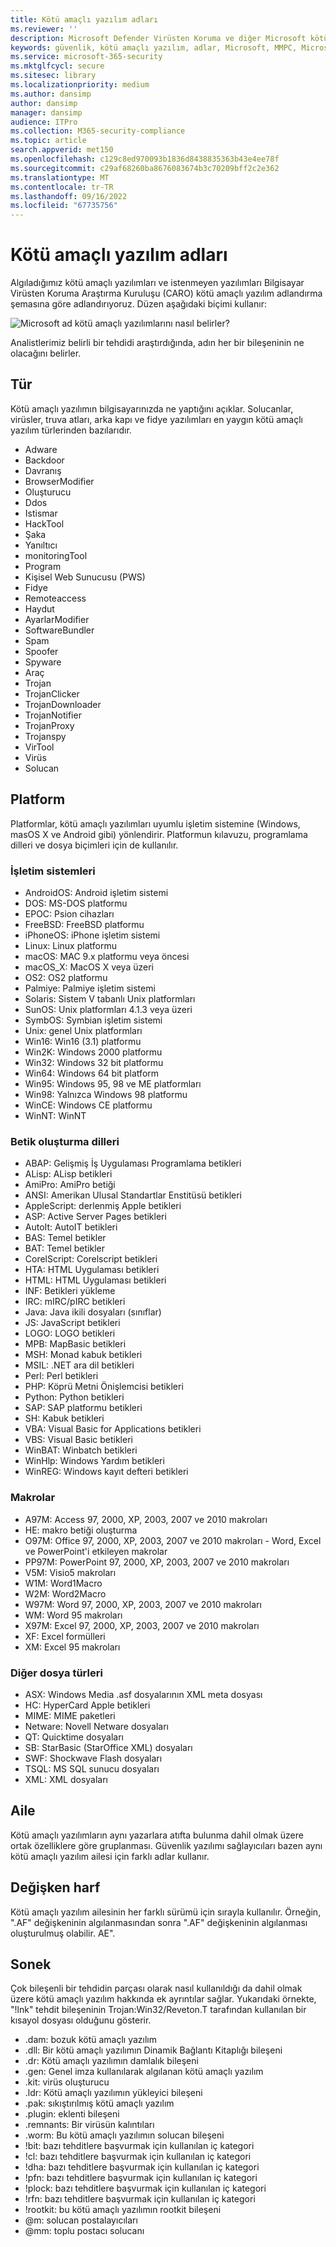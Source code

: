 ```yaml
---
title: Kötü amaçlı yazılım adları
ms.reviewer: ''
description: Microsoft Defender Virüsten Koruma ve diğer Microsoft kötü amaçlı yazılımdan koruma yazılımları tarafından kullanılan kötü amaçlı yazılım adlandırma kuralını anlayın.
keywords: güvenlik, kötü amaçlı yazılım, adlar, Microsoft, MMPC, Microsoft Kötü Amaçlı Yazılımdan Koruma Merkezi, WDSI, kötü amaçlı yazılım adı, kötü amaçlı yazılım ön eki, kötü amaçlı yazılım türü, virüs adı
ms.service: microsoft-365-security
ms.mktglfcycl: secure
ms.sitesec: library
ms.localizationpriority: medium
ms.author: dansimp
author: dansimp
manager: dansimp
audience: ITPro
ms.collection: M365-security-compliance
ms.topic: article
search.appverid: met150
ms.openlocfilehash: c129c8ed970093b1836d8438835363b43e4ee78f
ms.sourcegitcommit: c29af68260ba8676083674b3c70209bff2c2e362
ms.translationtype: MT
ms.contentlocale: tr-TR
ms.lasthandoff: 09/16/2022
ms.locfileid: "67735756"
---
```

# <a name="malware-names"></a>Kötü amaçlı yazılım adları

Algıladığımız kötü amaçlı yazılımları ve istenmeyen yazılımları Bilgisayar Virüsten Koruma Araştırma Kuruluşu (CARO) kötü amaçlı yazılım adlandırma şemasına göre adlandırıyoruz. Düzen aşağıdaki biçimi kullanır:

![Microsoft ad kötü amaçlı yazılımlarını nasıl belirler?](../../media/security-intelligence-images/naming-malware.png)

Analistlerimiz belirli bir tehdidi araştırdığında, adın her bir bileşeninin ne olacağını belirler.

## <a name="type"></a>Tür

Kötü amaçlı yazılımın bilgisayarınızda ne yaptığını açıklar. Solucanlar, virüsler, truva atları, arka kapı ve fidye yazılımları en yaygın kötü amaçlı yazılım türlerinden bazılarıdır.

* Adware
* Backdoor
* Davranış
* BrowserModifier
* Oluşturucu
* Ddos
* Istismar
* HackTool
* Şaka
* Yanıltıcı
* monitoringTool
* Program
* Kişisel Web Sunucusu (PWS)
* Fidye
* Remoteaccess
* Haydut
* AyarlarModifier
* SoftwareBundler
* Spam
* Spoofer
* Spyware
* Araç
* Trojan
* TrojanClicker
* TrojanDownloader
* TrojanNotifier
* TrojanProxy
* Trojanspy
* VirTool
* Virüs
* Solucan

## <a name="platforms"></a>Platform

Platformlar, kötü amaçlı yazılımları uyumlu işletim sistemine (Windows, masOS X ve Android gibi) yönlendirir. Platformun kılavuzu, programlama dilleri ve dosya biçimleri için de kullanılır.

### <a name="operating-systems"></a>İşletim sistemleri

* AndroidOS: Android işletim sistemi
* DOS: MS-DOS platformu
* EPOC: Psion cihazları
* FreeBSD: FreeBSD platformu
* iPhoneOS: iPhone işletim sistemi
* Linux: Linux platformu
* macOS: MAC 9.x platformu veya öncesi
* macOS_X: MacOS X veya üzeri
* OS2: OS2 platformu
* Palmiye: Palmiye işletim sistemi
* Solaris: Sistem V tabanlı Unix platformları
* SunOS: Unix platformları 4.1.3 veya üzeri
* SymbOS: Symbian işletim sistemi
* Unix: genel Unix platformları
* Win16: Win16 (3.1) platformu
* Win2K: Windows 2000 platformu
* Win32: Windows 32 bit platformu
* Win64: Windows 64 bit platform
* Win95: Windows 95, 98 ve ME platformları
* Win98: Yalnızca Windows 98 platformu
* WinCE: Windows CE platformu
* WinNT: WinNT

### <a name="scripting-languages"></a>Betik oluşturma dilleri

* ABAP: Gelişmiş İş Uygulaması Programlama betikleri
* ALisp: ALisp betikleri
* AmiPro: AmiPro betiği
* ANSI: Amerikan Ulusal Standartlar Enstitüsü betikleri
* AppleScript: derlenmiş Apple betikleri
* ASP: Active Server Pages betikleri
* AutoIt: AutoIT betikleri
* BAS: Temel betikler
* BAT: Temel betikler
* CorelScript: Corelscript betikleri
* HTA: HTML Uygulaması betikleri
* HTML: HTML Uygulaması betikleri
* INF: Betikleri yükleme
* IRC: mIRC/pIRC betikleri
* Java: Java ikili dosyaları (sınıflar)
* JS: JavaScript betikleri
* LOGO: LOGO betikleri
* MPB: MapBasic betikleri
* MSH: Monad kabuk betikleri
* MSIL: .NET ara dil betikleri
* Perl: Perl betikleri
* PHP: Köprü Metni Önişlemcisi betikleri
* Python: Python betikleri
* SAP: SAP platformu betikleri
* SH: Kabuk betikleri
* VBA: Visual Basic for Applications betikleri
* VBS: Visual Basic betikleri
* WinBAT: Winbatch betikleri
* WinHlp: Windows Yardım betikleri
* WinREG: Windows kayıt defteri betikleri

### <a name="macros"></a>Makrolar

* A97M: Access 97, 2000, XP, 2003, 2007 ve 2010 makroları
* HE: makro betiği oluşturma
* O97M: Office 97, 2000, XP, 2003, 2007 ve 2010 makroları - Word, Excel ve PowerPoint'i etkileyen makrolar
* PP97M: PowerPoint 97, 2000, XP, 2003, 2007 ve 2010 makroları
* V5M: Visio5 makroları
* W1M: Word1Macro
* W2M: Word2Macro
* W97M: Word 97, 2000, XP, 2003, 2007 ve 2010 makroları
* WM: Word 95 makroları
* X97M: Excel 97, 2000, XP, 2003, 2007 ve 2010 makroları
* XF: Excel formülleri
* XM: Excel 95 makroları

### <a name="other-file-types"></a>Diğer dosya türleri

* ASX: Windows Media .asf dosyalarının XML meta dosyası
* HC: HyperCard Apple betikleri
* MIME: MIME paketleri
* Netware: Novell Netware dosyaları
* QT: Quicktime dosyaları
* SB: StarBasic (StarOffice XML) dosyaları
* SWF: Shockwave Flash dosyaları
* TSQL: MS SQL sunucu dosyaları
* XML: XML dosyaları

## <a name="family"></a>Aile

Kötü amaçlı yazılımların aynı yazarlara atıfta bulunma dahil olmak üzere ortak özelliklere göre gruplanması. Güvenlik yazılımı sağlayıcıları bazen aynı kötü amaçlı yazılım ailesi için farklı adlar kullanır.

## <a name="variant-letter"></a>Değişken harf

Kötü amaçlı yazılım ailesinin her farklı sürümü için sırayla kullanılır. Örneğin, ".AF" değişkeninin algılanmasından sonra ".AF" değişkeninin algılanması oluşturulmuş olabilir. AE".

## <a name="suffixes"></a>Sonek

Çok bileşenli bir tehdidin parçası olarak nasıl kullanıldığı da dahil olmak üzere kötü amaçlı yazılım hakkında ek ayrıntılar sağlar. Yukarıdaki örnekte, "!lnk" tehdit bileşeninin Trojan:Win32/Reveton.T tarafından kullanılan bir kısayol dosyası olduğunu gösterir.

* .dam: bozuk kötü amaçlı yazılım
* .dll: Bir kötü amaçlı yazılımın Dinamik Bağlantı Kitaplığı bileşeni
* .dr: Kötü amaçlı yazılımın damlalık bileşeni
* .gen: Genel imza kullanılarak algılanan kötü amaçlı yazılım
* .kit: virüs oluşturucu
* .ldr: Kötü amaçlı yazılımın yükleyici bileşeni
* .pak: sıkıştırılmış kötü amaçlı yazılım
* .plugin: eklenti bileşeni
* .remnants: Bir virüsün kalıntıları
* .worm: Bu kötü amaçlı yazılımın solucan bileşeni
* !bit: bazı tehditlere başvurmak için kullanılan iç kategori
* !cl: bazı tehditlere başvurmak için kullanılan iç kategori
* !dha: bazı tehditlere başvurmak için kullanılan iç kategori
* !pfn: bazı tehditlere başvurmak için kullanılan iç kategori
* !plock: bazı tehditlere başvurmak için kullanılan iç kategori
* !rfn: bazı tehditlere başvurmak için kullanılan iç kategori
* !rootkit: bu kötü amaçlı yazılımın rootkit bileşeni
* @m: solucan postalayıcıları
* @mm: toplu postacı solucanı
